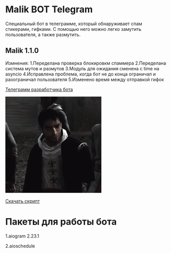 # Malik BOT Telegram
Специальный бот в телеграмме, который обнаруживает спам стикерами, гифками. С помощью него можно легко замутить пользователя, а также размутить.

## Malik 1.1.0
Измнения:
  1.Переделана проверка блокировкм спаммера 
  2.Переделана система мутов и размутов
  3.Модуль для ожидания сменена с time на asyncio
  4.Исправлена проблема, когда бот не до конца ограничал и разограничал пользователя
  5.Изменено время между отправкой гифок
  
[Телеграмм разработчика бота](https://t.me/webmast_webanlimaks)

![Malik Alf-Saif 1.0.0](https://raw.githubusercontent.com/evembar/malik_bot/main/malik.webp)

[Скачать скрипт](https://github.com/evembar/malik_bot/raw/main/alf_saif.py)

# Пакеты для работы бота
1.aiogram 2.23.1

2.aioschedule

